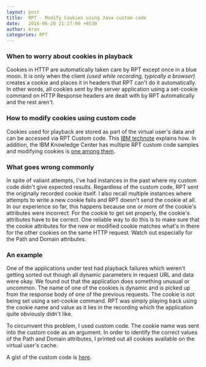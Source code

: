 ```yaml
---
layout: post
title:  RPT - Modify Cookies using Java custom code
date:   2016-06-20 21:27:00 +0530
author: Arun
categories: RPT
---
```

### When to worry about cookies in playback
Cookies in HTTP are automatically taken care by RPT except once in a blue moon. It is only when the
client *(used while recording, typically a browser)* creates a cookie and places it in headers that RPT can't do it automatically. In other words, all
cookies sent by the server application using a set-cookie command on HTTP Response headers are dealt with by RPT
automatically and the rest aren't.

### How to modify cookies using custom code
Cookies used for playback are stored as part of the virtual user's data and can be accessed via RPT Custom code.
This [IBM technote](http://www-01.ibm.com/support/docview.wss?uid=swg21236931) explains how.
In addition, the IBM Knowledge Center has multiple RPT custom code samples and modifying cookies
is [one among them](https://www.ibm.com/support/knowledgecenter/SSBLQQ_9.0.0/com.ibm.rational.test.lt.common.doc/topics/rclearcookies.html?pos=2).

### What goes wrong commonly
In spite of valiant attempts, I've had instances in the past where my custom code didn't give expected results.
Regardless of the custom code, RPT sent the originally recorded cookie itself. I also recall multiple instances
where attempts to write a new cookie fails and RPT doesn't send the cookie at all.
In our experience so far, this happens because one or more of the cookie's attributes were incorrect.
For the cookie to get set properly, the cookie's attributes have to be correct. One reliable way to
do this is to make sure that the cookie attributes for the new or modified cookie matches what's in there
 for the other cookies on the same HTTP request. Watch out especially for the Path and Domain attributes.

### An example
One of the applications under test had playback failures which weren't getting sorted out though all dynamic
parameters in request URL and data were okay.
We found out that the application does something unusual or uncommon. The name of one of the cookies
is dynamic and is picked up from the response body of one of the previous requests. The cookie is not
being set using a set-cookie command. RPT was simply playing back using the cookie name and value as it
lies in the recording which the application quite obviously didn't like.

To circumvent this problem, I used custom code. The cookie name was sent into the custom code as an argument.
In order to identify the correct values of the Path and Domain attributes, I printed out all cookies available
on the virtual user's cache.

A gist of the custom code is [here](https://gist.github.com/arunkutty/3de470f6731cec61b4dfda55c0019529).
